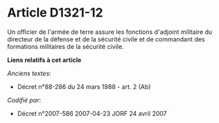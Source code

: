 # Article D1321-12

Un officier de l'armée de terre assure les fonctions d'adjoint militaire du directeur de la défense et de la sécurité civile
et de commandant des formations militaires de la sécurité civile.

**Liens relatifs à cet article**

_Anciens textes_:

  - Décret n°88-286 du 24 mars 1988 - art. 2 (Ab)

_Codifié par_:

  - Décret n°2007-586 2007-04-23 JORF 24 avril 2007
